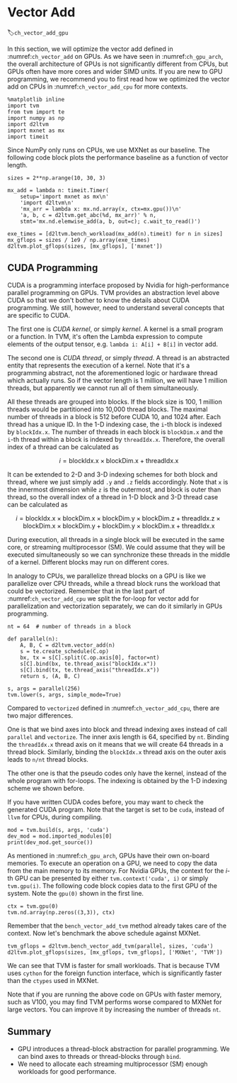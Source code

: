# Vector Add
:label:`ch_vector_add_gpu`

In this section, we will optimize the vector add defined in :numref:`ch_vector_add` on GPUs. As we have seen in :numref:`ch_gpu_arch`, the overall architecture of GPUs is not significantly different from CPUs, but GPUs often have more cores and wider SIMD units. If you are new to GPU programming, we recommend you to first read how we optimized the vector add on CPUs in :numref:`ch_vector_add_cpu` for more contexts.

```{.python .input  n=1}
%matplotlib inline
import tvm
from tvm import te
import numpy as np
import d2ltvm
import mxnet as mx
import timeit 
```

Since NumPy only runs on CPUs, we use MXNet as our baseline. The following code block plots the performance baseline as a function of vector length.

```{.python .input  n=2}
sizes = 2**np.arange(10, 30, 3)

mx_add = lambda n: timeit.Timer(
    setup='import mxnet as mx\n'
    'import d2ltvm\n'
    'mx_arr = lambda x: mx.nd.array(x, ctx=mx.gpu())\n'
    'a, b, c = d2ltvm.get_abc(%d, mx_arr)' % n,
    stmt='mx.nd.elemwise_add(a, b, out=c); c.wait_to_read()')

exe_times = [d2ltvm.bench_workload(mx_add(n).timeit) for n in sizes]
mx_gflops = sizes / 1e9 / np.array(exe_times)
d2ltvm.plot_gflops(sizes, [mx_gflops], ['mxnet'])
```

## CUDA Programming 

CUDA is a programming interface proposed by Nvidia for high-performance parallel programming on GPUs. TVM provides an abstraction level above CUDA so that we don't bother to know the details about CUDA programming. We still, however, need to understand several concepts that are specific to CUDA. 

The first one is *CUDA kernel*, or simply *kernel*. A kernel is a small program or a function. In TVM, it's often the Lambda expression to compute elements of the output tensor, e.g. `lambda i: A[i] + B[i]` in vector add.

The second one is *CUDA thread*, or simply *thread*. A thread is an abstracted entity that represents the execution of a kernel. Note that it's a programming abstract, not the aforementioned logic or hardware thread which actually runs. So if the vector length is 1 million, we will have 1 million threads, but apparently we cannot run all of them simultaneously. 

All these threads are grouped into blocks. If the block size is 100, 1 million threads would be partitioned into 10,000 thread blocks. The maximal number of threads in a block is 512 before CUDA 10, and 1024 after. Each thread has a unique ID. In the 1-D indexing case, the `i`-th block is indexed by `blockIdx.x`. The number of threads in each block is `blockDim.x` and the `i`-th thread within a block is indexed by `threadIdx.x`. Therefore, the overall index of a thread can be calculated as

$$i = \text{blockIdx.x} \times \text{blockDim.x} + \text{threadIdx.x}$$

It can be extended to 2-D and 3-D indexing schemes for both block and thread, where we just simply add `.y` and `.z` fields accordingly. Note that `x` is the innermost dimension while `z` is the outermost, and block is outer than thread, so the overall index of a thread in 1-D block and 3-D thread case can be calculated as

$$i = \text{blockIdx.x} \times \text{blockDim.x} \times \text{blockDim.y} \times \text{blockDim.z} + \text{threadIdx.z} \times \text{blockDim.x} \times \text{blockDim.y} + \text{blockDim.y} \times \text{blockDim.x} + \text{threadIdx.x}$$

During execution, all threads in a single block will be executed in the same core, or streaming multiprocessor (SM). We could assume that they will be executed simultaneously so we can synchronize these threads in the middle of a kernel. Different blocks may run on different cores. 

In analogy to CPUs, we parallelize thread blocks on a GPU is like we parallelize over CPU threads, while a thread block runs the workload that could be vectorized. Remember that in the last part of :numref:`ch_vector_add_cpu` we split the for-loop for vector add for parallelization and vectorization separately, we can do it similarly in GPUs programming.

```{.python .input  n=3}
nt = 64  # number of threads in a block

def parallel(n):
    A, B, C = d2ltvm.vector_add(n)
    s = te.create_schedule(C.op)
    bx, tx = s[C].split(C.op.axis[0], factor=nt)
    s[C].bind(bx, te.thread_axis("blockIdx.x"))
    s[C].bind(tx, te.thread_axis("threadIdx.x"))
    return s, (A, B, C)

s, args = parallel(256)
tvm.lower(s, args, simple_mode=True)
```

Compared to `vectorized` defined in :numref:`ch_vector_add_cpu`, there are two major differences. 

One is that we bind axes into block and thread indexing axes instead of call `parallel` and `vectorize`. The inner axis length is 64, specified by `nt`. Binding the `threadIdx.x` thread axis on it means that we will create 64 threads in a thread block. Similarly, binding the `blockIdx.x` thread axis on the outer axis leads to `n/nt` thread blocks. 

The other one is that the pseudo codes only have the kernel, instead of the whole program with for-loops. The indexing is obtained by the 1-D indexing scheme we shown before. 

If you have written CUDA codes before, you may want to check the generated CUDA program. Note that the target is set to be `cuda`, instead of `llvm` for CPUs, during compiling.

```{.python .input  n=4}
mod = tvm.build(s, args, 'cuda')
dev_mod = mod.imported_modules[0]
print(dev_mod.get_source())
```

As mentioned in :numref:`ch_gpu_arch`, GPUs have their own on-board memories. To execute an operation on a GPU, we need to copy the data from the main memory to its memory. For Nvidia GPUs, the context for the $i$-th GPU can be presented by either `tvm.context('cuda', i)` or simply `tvm.gpu(i)`. The following code block copies data to the first GPU of the system. Note the `gpu(0)` shown in the first line.

```{.python .input  n=6}
ctx = tvm.gpu(0)
tvm.nd.array(np.zeros((3,3)), ctx)
```

Remember that the `bench_vector_add_tvm` method already takes care of the context. Now let's benchmark the above schedule against MXNet.

```{.python .input  n=7}
tvm_gflops = d2ltvm.bench_vector_add_tvm(parallel, sizes, 'cuda')
d2ltvm.plot_gflops(sizes, [mx_gflops, tvm_gflops], ['MXNet', 'TVM'])
```

We can see that TVM is faster for small workloads. That is because TVM uses `cython` for the foreign function interface, which is significantly faster than the `ctypes` used in MXNet. 

Note that if you are running the above code on GPUs with faster memory, such as V100, you may find TVM performs worse compared to MXNet for large vectors. You can improve it by increasing the number of threads `nt`. 

## Summary

- GPU introduces a thread-block abstraction for parallel programming. We can bind axes to threads or thread-blocks through `bind`.
- We need to allocate each streaming multiprocessor (SM) enough workloads for good performance.
